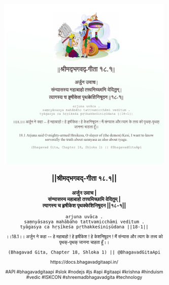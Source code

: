 <img src="../../asset/BG_18_1.png"/>
<center><h2>||श्रीमद्‍भगवद्‍-गीता १८.१||</h2>
<h3>अर्जुन उवाच |<br/>संन्यासस्य महाबाहो तत्त्वमिच्छामि वेदितुम् |<br/>त्यागस्य च हृषीकेश पृथक्केशिनिषूदन ||१८-१||</h3>
<pre>arjuna uvāca .<br/>saṃnyāsasya mahābāho tattvamicchāmi veditum .<br/>tyāgasya ca hṛṣīkeśa pṛthakkeśiniṣūdana ||18-1||</pre>
<p>।।18.1।। अर्जुन ने कहा -- हे महाबाहो ! हे हृषीकेश ! हे केशनिषूदन ! मैं संन्यास और त्याग के तत्त्व को पृथक्-पृथक् जानना चाहता हूँ।।</p>
<pre>(Bhagavad Gita, Chapter 18, Shloka 1) || @BhagavadGitaApi</pre><p>https://docs.bhagavadgitaapi.in/</p><p>#API #bhagavadgitaapi #slok #nodejs #js #api #gitaapi #krishna #hinduism #vedic #ISKCON #shreemadbhagavadgita #technology</p></center>